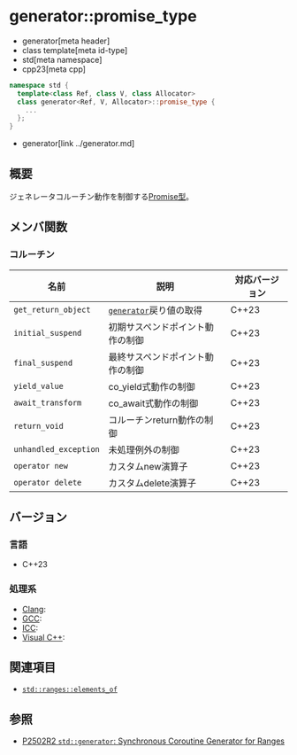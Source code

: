 # generator::promise_type
* generator[meta header]
* class template[meta id-type]
* std[meta namespace]
* cpp23[meta cpp]

```cpp
namespace std {
  template<class Ref, class V, class Allocator>
  class generator<Ref, V, Allocator>::promise_type {
    ...
  };
}
```
* generator[link ../generator.md]


## 概要
ジェネレータコルーチン動作を制御する[Promise型](/lang/cpp20/coroutines.md)。


## メンバ関数
### コルーチン

| 名前            | 説明           | 対応バージョン |
|-----------------|----------------|----------------|
| `get_return_object` | [`generator`](../generator.md)戻り値の取得 | C++23 |
| `initial_suspend` | 初期サスペンドポイント動作の制御 | C++23 |
| `final_suspend` | 最終サスペンドポイント動作の制御 | C++23 |
| `yield_value` | co_yield式動作の制御 | C++23 |
| `await_transform` | co_await式動作の制御 | C++23 |
| `return_void` | コルーチンreturn動作の制御 | C++23 |
| `unhandled_exception` | 未処理例外の制御 | C++23 |
| `operator new` | カスタムnew演算子 | C++23 |
| `operator delete` | カスタムdelete演算子 | C++23 |


## バージョン
### 言語
- C++23

### 処理系
- [Clang](/implementation.md#clang):
- [GCC](/implementation.md#gcc):
- [ICC](/implementation.md#icc):
- [Visual C++](/implementation.md#visual_cpp):

## 関連項目
- [`std::ranges::elements_of`](/reference/ranges/elements_of.md)

## 参照
- [P2502R2 `std::generator`: Synchronous Coroutine Generator for Ranges](https://www.open-std.org/jtc1/sc22/wg21/docs/papers/2022/p2502r2.pdf)
